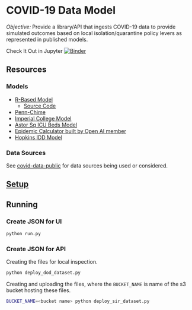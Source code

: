 # COVID-19 Data Model

*Objective:* Provide a library/API that ingests COVID-19 data to provide simulated outcomes based on local isolation/quarantine policy levers as represented in published models.

Check It Out in Jupyter
[![Binder](https://mybinder.org/badge_logo.svg)](https://mybinder.org/v2/gh/covid-projections/covid-data-model/master)


## Resources

### Models

* [R-Based Model](https://alhill.shinyapps.io/COVID19seir/)
  * [Source Code](https://github.com/alsnhll/SEIR_COVID19)
* [Penn-Chime](http://penn-chime.phl.io/)
* [Imperial College Model](https://www.imperial.ac.uk/media/imperial-college/medicine/sph/ide/gida-fellowships/Imperial-College-COVID19-NPI-modelling-16-03-2020.pdf)
* [Astor Sq ICU Beds Model](https://docs.google.com/spreadsheets/d/1DlC5kh9ve-Giv96XTnhCiB6vQAkQCjl5bDSjT68Q0FY/htmlview#)
* [Epidemic Calculator built by Open AI member](https://gabgoh.github.io/COVID/index.html)
* [Hopkins IDD Model](https://github.com/HopkinsIDD/COVIDScenarioPipeline)

### Data Sources
See [covid-data-public](https://github.com/covid-projections/covid-data-public) for data sources being used or considered.


## [Setup](./SETUP.md)

## Running

### Create JSON for UI
```bash
python run.py
```

### Create JSON for API
Creating the files for local inspection.
```bash
python deploy_dod_dataset.py
```

Creating and uploading the files, where the `BUCKET_NAME` is name of the s3 bucket hosting these files.
```bash
BUCKET_NAME=<bucket name> python deploy_sir_dataset.py
```

